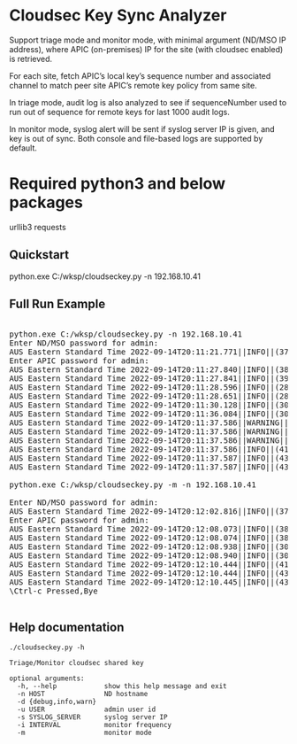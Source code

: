 # Cloudsec Key Sync Analyzer

Support triage mode and monitor mode, with minimal argument (ND/MSO IP address), where APIC (on-premises) IP for the site (with cloudsec enabled) is retrieved.

For each site, fetch APIC’s local key’s sequence number and associated channel to match peer site APIC’s remote key policy from same site.

In triage mode, audit log is also analyzed to see if sequenceNumber used to run out of sequence for remote keys for last 1000 audit logs.

In monitor mode, syslog alert will be sent if syslog server IP is given, and key is out of sync.
Both console and file-based logs are supported by default.


# Required python3 and below packages

urllib3
requests

## Quickstart

python.exe C:/wksp/cloudseckey.py -n 192.168.10.41

## Full Run Example

<pre>

python.exe C:/wksp/cloudseckey.py -n 192.168.10.41
Enter ND/MSO password for admin:
AUS Eastern Standard Time 2022-09-14T20:11:21.771||INFO||(376)||Retrieving Sites Info from ND/MSO
Enter APIC password for admin:
AUS Eastern Standard Time 2022-09-14T20:11:27.840||INFO||(384)||Retrieving Key Policy Info from APIC
AUS Eastern Standard Time 2022-09-14T20:11:27.841||INFO||(392)||Running in Triage Mode
AUS Eastern Standard Time 2022-09-14T20:11:28.596||INFO||(280)||Analyzing site fabric-site2 Audit Log for sequenceNumber out of order
AUS Eastern Standard Time 2022-09-14T20:11:28.651||INFO||(280)||Analyzing site fabric-site1 Audit Log for sequenceNumber out of order
AUS Eastern Standard Time 2022-09-14T20:11:30.128||INFO||(308)||Analyzing site fabric-site1 Share Key Policy for Matching
AUS Eastern Standard Time 2022-09-14T20:11:36.084||INFO||(308)||Analyzing site fabric-site2 Share Key Policy for Matching
AUS Eastern Standard Time 2022-09-14T20:11:37.586||WARNING||(413)|| Site 2 used to received remote key with sequenceNumber out of order
AUS Eastern Standard Time 2022-09-14T20:11:37.586||WARNING||(415)||2022-09-14T09:54:44.483+00:00, Local Site ID: 2 , Peer Site ID: 1 , sequenceNumber  (Old: 5126, New: 1)
AUS Eastern Standard Time 2022-09-14T20:11:37.586||WARNING||(415)||2022-09-07T11:02:34.511+00:00, Local Site ID: 2 , Peer Site ID: 1 , sequenceNumber  (Old: 4891, New: 4893)
AUS Eastern Standard Time 2022-09-14T20:11:37.586||INFO||(419)||Cross site validation for shared keys in using
AUS Eastern Standard Time 2022-09-14T20:11:37.587||INFO||(438)||fabric-site1       id 1 --> fabric-site2     id 2 , keys synced at sequenceNumber: 1 , assocNum: 0
AUS Eastern Standard Time 2022-09-14T20:11:37.587||INFO||(438)||fabric-site2       id 2 --> fabric-site1     id 1 , keys synced at sequenceNumber: 8512 , assocNum: 0

python.exe C:/wksp/cloudseckey.py -m -n 192.168.10.41 

Enter ND/MSO password for admin:
AUS Eastern Standard Time 2022-09-14T20:12:02.816||INFO||(376)||Retrieving Sites Info from ND/MSO
Enter APIC password for admin:
AUS Eastern Standard Time 2022-09-14T20:12:08.073||INFO||(384)||Retrieving Key Policy Info from APIC
AUS Eastern Standard Time 2022-09-14T20:12:08.074||INFO||(387)||Running in Monitor Mode for every 180 seconds
AUS Eastern Standard Time 2022-09-14T20:12:08.938||INFO||(308)||Analyzing site fabric-site2 Share Key Policy for Matching
AUS Eastern Standard Time 2022-09-14T20:12:08.940||INFO||(308)||Analyzing site fabric-site1 Share Key Policy for Matching
AUS Eastern Standard Time 2022-09-14T20:12:10.444||INFO||(419)||Cross site validation for shared keys in using
AUS Eastern Standard Time 2022-09-14T20:12:10.444||INFO||(438)||fabric-site2       id 2 --> fabric-site1     id 1 , keys synced at sequenceNumber: 8513 , assocNum: 1
AUS Eastern Standard Time 2022-09-14T20:12:10.445||INFO||(438)||fabric-site1       id 1 --> fabric-site2     id 2 , keys synced at sequenceNumber: 1 , assocNum: 0
\Ctrl-c Pressed,Bye

</pre>

## Help documentation

```
./cloudseckey.py -h

Triage/Monitor cloudsec shared key

optional arguments:
  -h, --help            show this help message and exit
  -n HOST               ND hostname
  -d {debug,info,warn}
  -u USER               admin user id
  -s SYSLOG_SERVER      syslog server IP
  -i INTERVAL           monitor frequency
  -m                    monitor mode
